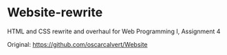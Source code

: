 # Website-rewrite
HTML and CSS rewrite and overhaul for Web Programming I, Assignment 4

Original: https://github.com/oscarcalvert/Website
